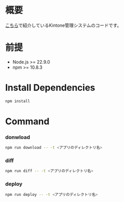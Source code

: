 # 概要
[こちら](https://zenn.dev/septeni_japan/articles/2024-12_kintone_iac)で紹介しているKintone管理システムのコードです。

# 前提
- Node.js >= 22.9.0
- npm >= 10.8.3

# Install Dependencies
```bash
npm install
```

# Command
### donwload
```bash
npm run download -- -t <アプリのディレクトリ名>
```

### diff
```bash
npm run diff -- -t <アプリのディレクトリ名>
```

### deploy
```bash
npm run deploy -- -t <アプリのディレクトリ名>
```
